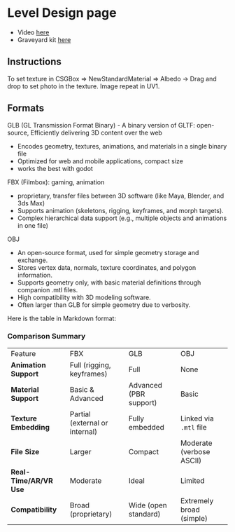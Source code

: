 # Level Design page

- Video [here](https://youtu.be/dV6S_11pyzo?si=87iaPPxGVMHSu4yb)
- Graveyard kit [here](https://kenney.nl/assets/graveyard-kit)

## Instructions

To set texture in CSGBox => NewStandardMaterial => Albedo -> Drag and drop to set photo in the texture. Image repeat in UV1.


## Formats

GLB (GL Transmission Format Binary) - A binary version of GLTF: open-source, Efficiently delivering 3D content over the web

- Encodes geometry, textures, animations, and materials in a single binary file
- Optimized for web and mobile applications, compact size
- works the best with godot

FBX (Filmbox): gaming, animation

- proprietary, transfer files between 3D software (like Maya, Blender, and 3ds Max)
- Supports animation (skeletons, rigging, keyframes, and morph targets).
- Complex hierarchical data support (e.g., multiple objects and animations in one file)

OBJ

- An open-source format, used for simple geometry storage and exchange.
- Stores vertex data, normals, texture coordinates, and polygon information.
- Supports geometry only, with basic material definitions through companion .mtl files.
- High compatibility with 3D modeling software.
- Often larger than GLB for simple geometry due to verbosity.

Here is the table in Markdown format:

### Comparison Summary

|                         |                                |                        |                          |
| ----------------------- | ------------------------------ | ---------------------- | ------------------------ |
| Feature                 | FBX                            | GLB                    | OBJ                      |
| **Animation Support**   | Full (rigging, keyframes)      | Full                   | None                     |
| **Material Support**    | Basic & Advanced               | Advanced (PBR support) | Basic                    |
| **Texture Embedding**   | Partial (external or internal) | Fully embedded         | Linked via `.mtl` file   |
| **File Size**           | Larger                         | Compact                | Moderate (verbose ASCII) |
| **Real-Time/AR/VR Use** | Moderate                       | Ideal                  | Limited                  |
| **Compatibility**       | Broad (proprietary)            | Wide (open standard)   | Extremely broad (simple) |

